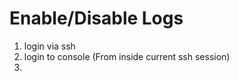


# Enable/Disable Logs
1. login via ssh
2. login to console (From inside current ssh session)
3. 
<!--stackedit_data:
eyJoaXN0b3J5IjpbLTExMjA4NzAzMjZdfQ==
-->